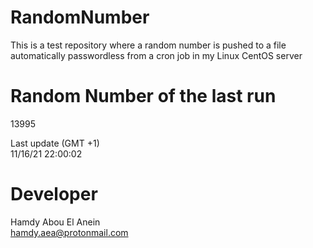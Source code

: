 # RandomNumber    
This is a test repository where a random number is pushed to a file automatically passwordless from a cron job in my Linux CentOS server    
# Random Number of the last run   
13995
      
Last update (GMT +1)    
11/16/21 22:00:02
# Developer    
Hamdy Abou El Anein   
hamdy.aea@protonmail.com
